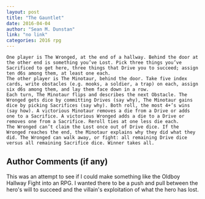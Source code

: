 ```yaml
---
layout: post
title: "The Gauntlet"
date: 2016-04-04
author: "Sean M. Dunstan"
link: "no link"
categories: 2016 rpg
---
```

```
One player is The Wronged, at the end of a hallway. Behind the door at the other end is something you’ve Lost. Pick three things you’ve Sacrificed to get here, three things that Drive you to succeed; assign ten d6s among them, at least one each.
The other player is The Minotaur, behind the door. Take five index cards, write obstacles (e.g. mooks, a soldier, a trap) on each, assign six d6s among them, and lay them face down in a row. 
Each turn, The Minotaur flips and describes the next Obstacle. The Wronged gets dice by committing Drives (say why), The Minotaur gains dice by picking Sacrifices (say why). Both roll, the most 4+’s wins (say how). A victorious Minotaur removes a die from a Drive or adds one to a Sacrifice. A victorious Wronged adds a die to a Drive or removes one from a Sacrifice. Reroll ties at one less die each.
The Wronged can’t claim the Lost once out of Drive dice. If the Wronged reaches the end, the Minotaur explains why they did what they did. The Wronged can walk away, or fight: all remaining Drive dice versus all remaining Sacrifice dice. Winner takes all.
```
## Author Comments (if any)

This was an attempt to see if I could make something like the Oldboy Hallway Fight into an RPG. I wanted there to be a push and pull between the hero's will to succeed and the villain's exploitation of what the hero has lost.

